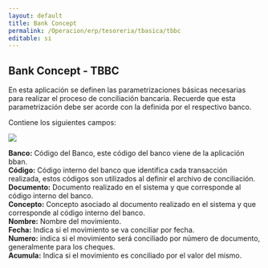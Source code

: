 ```yaml
---
layout: default
title: Bank Concept
permalink: /Operacion/erp/tesoreria/tbasica/tbbc
editable: si
---
```


## Bank Concept - TBBC

En esta aplicación se definen las parametrizaciones básicas necesarias para realizar el proceso de conciliación bancaria. Recuerde que esta parametrización debe ser acorde con la definida por el respectivo banco.  

Contiene los siguientes campos:  


![](TBBC.png)


**Banco:** Código del Banco, este código del banco viene de la aplicación bban.  
**Código:** Código interno del banco que identifica cada transacción realizada, estos códigos son utilizados al definir el archivo de conciliación.  
**Documento:** Documento realizado en el sistema y que corresponde al código interno del banco.  
**Concepto:** Concepto asociado al documento realizado en el sistema y que corresponde al código interno del banco.  
**Nombre:** Nombre del movimiento.  
**Fecha:** Indica si el movimiento se va conciliar por fecha.  
**Numero:** indica si el movimiento será conciliado por número de documento, generalmente para los cheques.  
**Acumula:** Indica si el movimiento es conciliado por el valor del mismo.  


